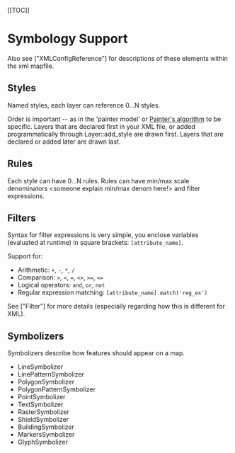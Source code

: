 <!-- Name: SymbologySupport -->
<!-- Version: 15 -->
<!-- Last-Modified: 2011/01/28 13:56:27 -->
<!-- Author: springmeyer -->
[[TOC]]

# Symbology Support

Also see ["XMLConfigReference"] for descriptions of these elements within the xml mapfile.

## Styles

Named styles, each layer can reference 0...N styles.

Order is important -- as in the 'painter model' or [Painter's algorithm](http://en.wikipedia.org/wiki/Painter's_algorithm) to be specific. Layers that are declared first in your XML file, or added programmatically through Layer::add_style are drawn first. Layers that are declared or added later are drawn last.

## Rules

Each style can have 0...N rules. Rules can have min/max scale denominators <someone explain min/max denom here!> and filter expressions.

## Filters

Syntax for filter expressions is very simple, you enclose variables (evaluated at runtime) in square brackets: `[attribute_name]`.

Support for:

 * Arithmetic: `+`, `-`, `*`, `/`
 * Comparison: `>`, `<`, `=`, `<>`, `>=`, `<=`
 * Logical operators: `and`, `or`, `not`
 * Regular expression matching: `[attribute_name].match('reg_ex')`

See ["Filter"] for more details (especially regarding how this is different for XML).

## Symbolizers

Symbolizers describe how features should appear on a map.

 * LineSymbolizer
 * LinePatternSymbolizer
 * PolygonSymbolizer
 * PolygonPatternSymbolizer
 * PointSymbolizer
 * TextSymbolizer
 * RasterSymbolizer
 * ShieldSymbolizer
 * BuildingSymbolizer
 * MarkersSymbolizer
 * GlyphSymbolizer